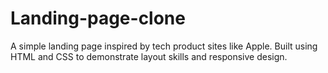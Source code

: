 # Landing-page-clone

A simple landing page inspired by tech product sites like Apple. Built using HTML and CSS to demonstrate layout skills and responsive design.

